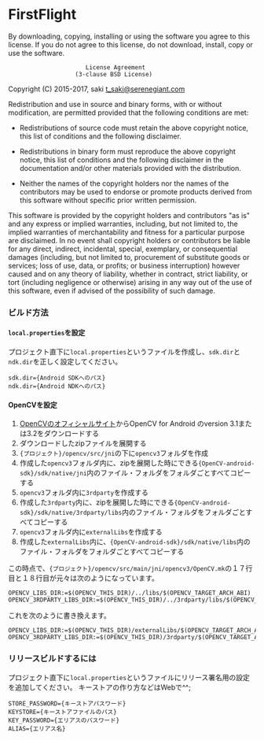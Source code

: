 # FirstFlight


By downloading, copying, installing or using the software you agree to this license.
If you do not agree to this license, do not download, install,
copy or use the software.


                          License Agreement
                       (3-clause BSD License)

Copyright (C) 2015-2017, saki t_saki@serenegiant.com

Redistribution and use in source and binary forms, with or without modification,
are permitted provided that the following conditions are met:

  * Redistributions of source code must retain the above copyright notice,
    this list of conditions and the following disclaimer.

  * Redistributions in binary form must reproduce the above copyright notice,
    this list of conditions and the following disclaimer in the documentation
    and/or other materials provided with the distribution.

  * Neither the names of the copyright holders nor the names of the contributors
    may be used to endorse or promote products derived from this software
    without specific prior written permission.

This software is provided by the copyright holders and contributors "as is" and
any express or implied warranties, including, but not limited to, the implied
warranties of merchantability and fitness for a particular purpose are disclaimed.
In no event shall copyright holders or contributors be liable for any direct,
indirect, incidental, special, exemplary, or consequential damages
(including, but not limited to, procurement of substitute goods or services;
loss of use, data, or profits; or business interruption) however caused
and on any theory of liability, whether in contract, strict liability,
or tort (including negligence or otherwise) arising in any way out of
the use of this software, even if advised of the possibility of such damage.

### ビルド方法
#### `local.properties`を設定
プロジェクト直下に`local.properties`というファイルを作成し、`sdk.dir`と`ndk.dir`を正しく設定してください。

```
sdk.dir={Android SDKへのパス}
ndk.dir={Android NDKへのパス}
```

#### OpenCVを設定
1. [OpenCVのオフィシャルサイト](http://opencv.org)からOpenCV for Android のversion 3.1または3.2をダウンロードする
2. ダウンロードしたzipファイルを展開する
3. `{プロジェクト}/opencv/src/jni`の下に`opencv3`フォルダを作成
4. 作成した`opencv3`フォルダ内に、zipを展開した時にできる`{OpenCV-android-sdk}/sdk/native/jni`内のファイル・フォルダをフォルダごとすべてコピーする
5. `opencv3`フォルダ内に`3rdparty`を作成する
6. 作成した`3rdparty`内に、zipを展開した時にできる`{OpenCV-android-sdk}/sdk/native/3rdparty/libs`内のファイル・フォルダをフォルダごとすべてコピーする
7. `opencv3`フォルダ内に`externalLibs`を作成する
8. 作成した`externalLibs`内に、`{OpenCV-android-sdk}/sdk/native/libs`内のファイル・フォルダをフォルダごとすべてコピーする

この時点で、`{プロジェクト}/opencv/src/main/jni/opencv3/OpenCV.mk`の１７行目と１８行目が元々は次のようになっています。

```shell
OPENCV_LIBS_DIR:=$(OPENCV_THIS_DIR)/../libs/$(OPENCV_TARGET_ARCH_ABI)
OPENCV_3RDPARTY_LIBS_DIR:=$(OPENCV_THIS_DIR)/../3rdparty/libs/$(OPENCV_TARGET_ARCH_ABI)
```

これを次のように書き換えます。

```shell
OPENCV_LIBS_DIR:=$(OPENCV_THIS_DIR)/externalLibs/$(OPENCV_TARGET_ARCH_ABI)
OPENCV_3RDPARTY_LIBS_DIR:=$(OPENCV_THIS_DIR)/3rdparty/$(OPENCV_TARGET_ARCH_ABI)
```

### リリースビルドするには
プロジェクト直下に`local.properties`というファイルにリリース署名用の設定を追加してください。
キーストアの作り方などはWebで^^;

```
STORE_PASSWORD={キーストアパスワード}
KEYSTORE={キーストアファイルのパス}
KEY_PASSWORD={エリアスのパスワード}
ALIAS={エリアス名}
```
